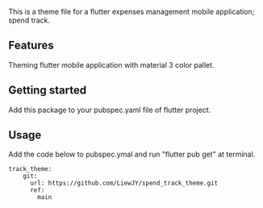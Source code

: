 <!--
This README describes the package. If you publish this package to pub.dev,
this README's contents appear on the landing page for your package.

For information about how to write a good package README, see the guide for
[writing package pages](https://dart.dev/guides/libraries/writing-package-pages).

For general information about developing packages, see the Dart guide for
[creating packages](https://dart.dev/guides/libraries/create-library-packages)
and the Flutter guide for
[developing packages and plugins](https://flutter.dev/developing-packages).
-->

This is a theme file for a flutter expenses management mobile application; spend track.

## Features

Theming flutter mobile application with material 3 color pallet.

## Getting started

Add this package to your pubspec.yaml file of flutter project.

## Usage

Add the code below to pubspec.ymal and run "flutter pub get" at terminal.

```ymal
track_theme:
    git:
      url: https://github.com/LiewJY/spend_track_theme.git
      ref:
        main
```



